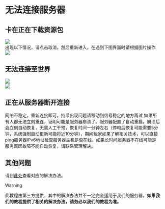 # 无法连接服务器
## 卡在正在下载资源包
![](0MB_0MB.jpg)  
出现以下情况，请点击取消，然后重新进入，在遇到下图界面时请根据图片操作  
![](出现以下情况，请点击取消，然后重新进入.jpg)  
## 无法连接至世界
![](点击服务器标题右侧的此按钮.jpg)  
![](仔细核对地址和端口是否和群公告中的一致.jpg)  
## 正在从服务器断开连接
网络不稳定，重新连接即可，持续出现问题请移动到信号稳定的地方再试
如果所有人都无法立刻重连，证明可能是服务器崩溃了。服务器配置了自动重启，崩溃后会立刻自动恢复，无需人工干预，恢复时间一分钟左右（停电后恢复可能需要5分钟，系统强制自动更新可能将近10分钟），期间玩家如果了解相关技术，可以直接ping服务器IPv6地址检查服务器主机是否在线。如果长时间服务器不在线可能是服务器因故障不能自动恢复，请联系管理解决。
## 其他问题
请到[此处](http://48docs.231l.net/#/minecraft/be/server/cannotconnect)查看对应的解决办法。
> [!WARNING]
> 此教程由第三方提供，其中的解决办法并不一定完全适用于我们的服务器，**如果我们的教程提供了相关的解决办法，请务必以我们的教程为准。**
